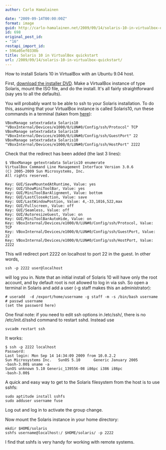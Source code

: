 ```yaml
---
author: Carlo Hamalainen

date: "2009-09-14T00:00:00Z"
format: image
guid: http://carlo-hamalainen.net/2009/09/14/solaris-10-in-virtualbox-quickstart/
id: 698
original_post_id:
- "16"
restapi_import_id:
- 596a05ef0330b
title: Solaris 10 in VirtualBox quickstart
url: /2009/09/14/solaris-10-in-virtualbox-quickstart/
---
```

How to install Solaris 10 in VirtualBox with an Ubuntu 9.04 host.

First, [download the installer DVD](http://www.sun.com/software/solaris/). Make a VirtualBox instance of type Solaris, mount the ISO file, and do the install. It's all fairly straightforward (say yes to all the defaults).

You will probably want to be able to ssh to your Solaris installation. To do this, assuming that your VirtualBox instance is called Solaris10, run these commands in a terminal (taken from [here](http://kdl.nobugware.com/post/2009/02/17/virtualbox-nat-ssh-guest/)):

    VBoxManage setextradata Solaris10  "VBoxInternal/Devices/e1000/0/LUN#0/Config/ssh/Protocol" TCP
    VBoxManage setextradata Solaris10  "VBoxInternal/Devices/e1000/0/LUN#0/Config/ssh/GuestPort" 22
    VBoxManage setextradata Solaris10  "VBoxInternal/Devices/e1000/0/LUN#0/Config/ssh/HostPort" 2222

Check that the redirect has been added (the last 3 lines):

    $ VBoxManage getextradata Solaris10 enumerate
    VirtualBox Command Line Management Interface Version 3.0.6
    (C) 2005-2009 Sun Microsystems, Inc.
    All rights reserved.

    Key: GUI/SaveMountedAtRuntime, Value: yes
    Key: GUI/ShowMiniToolBar, Value: yes
    Key: GUI/MiniToolBarAlignment, Value: bottom
    Key: GUI/LastCloseAction, Value: save
    Key: GUI/LastWindowPostion, Value: 4,-33,1016,522,max
    Key: GUI/Fullscreen, Value: off
    Key: GUI/Seamless, Value: off
    Key: GUI/AutoresizeGuest, Value: on
    Key: GUI/MiniToolBarAutoHide, Value: on
    Key: VBoxInternal/Devices/e1000/0/LUN#0/Config/ssh/Protocol, Value: TCP
    Key: VBoxInternal/Devices/e1000/0/LUN#0/Config/ssh/GuestPort, Value: 22
    Key: VBoxInternal/Devices/e1000/0/LUN#0/Config/ssh/HostPort, Value: 2222

This will redirect port 2222 on localhost to port 22 in the guest. In other words,

    ssh -p 2222 user@localhost

will log you in. Note that an initial install of Solaris 10 will have only the root account, and by default root is not allowed to log in via ssh. So open a terminal in Solaris and add a user (-g staff makes this an administrator):

    # useradd  -d /export/home/username -g staff -m -s /bin/bash username
    # passwd username
    (set the password here)

One final note: if you need to edit ssh options in /etc/ssh/, there is no /etc/init.d/sshd command to restart sshd. Instead use 

    svcadm restart ssh

It works:

    $ ssh -p 2222 localhost
    Password:
    Last login: Mon Sep 14 14:34:09 2009 from 10.0.2.2
    Sun Microsystems Inc.   SunOS 5.10      Generic January 2005
    -bash-3.00$ uname -a
    SunOS unknown 5.10 Generic_139556-08 i86pc i386 i86pc
    -bash-3.00$

A quick and easy way to get to the Solaris filesystem from the host is to use sshfs:

    sudo aptitude install sshfs
    sudo adduser username fuse

Log out and log in to activate the group change.

Now mount the Solaris instance in your home directory:

    mkdir $HOME/solaris
    sshfs username@localhost:/ $HOME/solaris/ -p 2222

I find that sshfs is very handy for working with remote systems.
